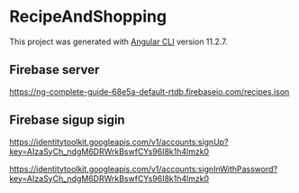 # RecipeAndShopping

This project was generated with [Angular CLI](https://github.com/angular/angular-cli) version 11.2.7.

## Firebase server

https://ng-complete-guide-68e5a-default-rtdb.firebaseio.com/recipes.json

## Firebase sigup sigin

https://identitytoolkit.googleapis.com/v1/accounts:signUp?key=AIzaSyCh_ndgM6DRWrkBswfCYs96I8k1h4lmzk0

https://identitytoolkit.googleapis.com/v1/accounts:signInWithPassword?key=AIzaSyCh_ndgM6DRWrkBswfCYs96I8k1h4lmzk0
